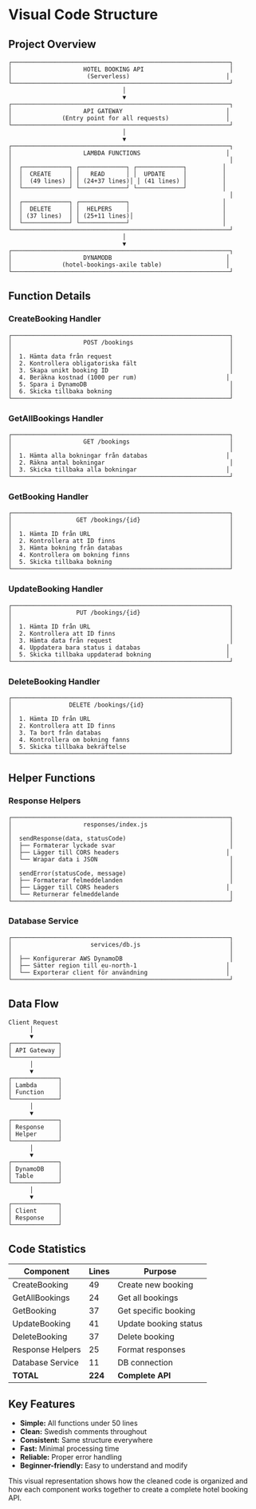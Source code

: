 # Visual Code Structure

## Project Overview
```
┌─────────────────────────────────────────────────────────────┐
│                    HOTEL BOOKING API                        │
│                     (Serverless)                           │
└─────────────────────────────────────────────────────────────┘
                                │
                                ▼
┌─────────────────────────────────────────────────────────────┐
│                    API GATEWAY                             │
│              (Entry point for all requests)                │
└─────────────────────────────────────────────────────────────┘
                                │
                                ▼
┌─────────────────────────────────────────────────────────────┐
│                    LAMBDA FUNCTIONS                        │
│                                                             │
│  ┌─────────────┐ ┌─────────────┐ ┌─────────────┐          │
│  │  CREATE     │ │   READ      │ │  UPDATE     │          │
│  │  (49 lines) │ │ (24+37 lines)│ │ (41 lines) │          │
│  └─────────────┘ └─────────────┘ └─────────────┘          │
│                                                             │
│  ┌─────────────┐ ┌─────────────┐                          │
│  │  DELETE     │ │  HELPERS    │                          │
│  │ (37 lines)  │ │ (25+11 lines)│                         │
│  └─────────────┘ └─────────────┘                          │
└─────────────────────────────────────────────────────────────┘
                                │
                                ▼
┌─────────────────────────────────────────────────────────────┐
│                    DYNAMODB                                │
│              (hotel-bookings-axile table)                  │
└─────────────────────────────────────────────────────────────┘
```

## Function Details

### CreateBooking Handler
```
┌─────────────────────────────────────────────────────────────┐
│                    POST /bookings                           │
│                                                             │
│  1. Hämta data från request                                 │
│  2. Kontrollera obligatoriska fält                          │
│  3. Skapa unikt booking ID                                  │
│  4. Beräkna kostnad (1000 per rum)                         │
│  5. Spara i DynamoDB                                        │
│  6. Skicka tillbaka bokning                                 │
└─────────────────────────────────────────────────────────────┘
```

### GetAllBookings Handler
```
┌─────────────────────────────────────────────────────────────┐
│                    GET /bookings                            │
│                                                             │
│  1. Hämta alla bokningar från databas                      │
│  2. Räkna antal bokningar                                   │
│  3. Skicka tillbaka alla bokningar                         │
└─────────────────────────────────────────────────────────────┘
```

### GetBooking Handler
```
┌─────────────────────────────────────────────────────────────┐
│                  GET /bookings/{id}                         │
│                                                             │
│  1. Hämta ID från URL                                       │
│  2. Kontrollera att ID finns                                │
│  3. Hämta bokning från databas                              │
│  4. Kontrollera om bokning finns                            │
│  5. Skicka tillbaka bokning                                 │
└─────────────────────────────────────────────────────────────┘
```

### UpdateBooking Handler
```
┌─────────────────────────────────────────────────────────────┐
│                  PUT /bookings/{id}                         │
│                                                             │
│  1. Hämta ID från URL                                       │
│  2. Kontrollera att ID finns                                │
│  3. Hämta data från request                                 │
│  4. Uppdatera bara status i databas                        │
│  5. Skicka tillbaka uppdaterad bokning                     │
└─────────────────────────────────────────────────────────────┘
```

### DeleteBooking Handler
```
┌─────────────────────────────────────────────────────────────┐
│                DELETE /bookings/{id}                        │
│                                                             │
│  1. Hämta ID från URL                                       │
│  2. Kontrollera att ID finns                                │
│  3. Ta bort från databas                                    │
│  4. Kontrollera om bokning fanns                            │
│  5. Skicka tillbaka bekräftelse                             │
└─────────────────────────────────────────────────────────────┘
```

## Helper Functions

### Response Helpers
```
┌─────────────────────────────────────────────────────────────┐
│                    responses/index.js                       │
│                                                             │
│  sendResponse(data, statusCode)                             │
│  ├── Formaterar lyckade svar                                │
│  ├── Lägger till CORS headers                              │
│  └── Wrapar data i JSON                                     │
│                                                             │
│  sendError(statusCode, message)                             │
│  ├── Formaterar felmeddelanden                              │
│  ├── Lägger till CORS headers                              │
│  └── Returnerar felmeddelande                               │
└─────────────────────────────────────────────────────────────┘
```

### Database Service
```
┌─────────────────────────────────────────────────────────────┐
│                      services/db.js                         │
│                                                             │
│  ├── Konfigurerar AWS DynamoDB                              │
│  ├── Sätter region till eu-north-1                         │
│  └── Exporterar client för användning                      │
└─────────────────────────────────────────────────────────────┘
```

## Data Flow

```
Client Request
      │
      ▼
┌─────────────┐
│ API Gateway │
└─────────────┘
      │
      ▼
┌─────────────┐
│ Lambda      │
│ Function    │
└─────────────┘
      │
      ▼
┌─────────────┐
│ Response    │
│ Helper      │
└─────────────┘
      │
      ▼
┌─────────────┐
│ DynamoDB    │
│ Table       │
└─────────────┘
      │
      ▼
┌─────────────┐
│ Client      │
│ Response    │
└─────────────┘
```

## Code Statistics

| Component | Lines | Purpose |
|-----------|-------|---------|
| CreateBooking | 49 | Create new booking |
| GetAllBookings | 24 | Get all bookings |
| GetBooking | 37 | Get specific booking |
| UpdateBooking | 41 | Update booking status |
| DeleteBooking | 37 | Delete booking |
| Response Helpers | 25 | Format responses |
| Database Service | 11 | DB connection |
| **TOTAL** | **224** | **Complete API** |

## Key Features

- **Simple:** All functions under 50 lines  
- **Clean:** Swedish comments throughout  
- **Consistent:** Same structure everywhere  
- **Fast:** Minimal processing time  
- **Reliable:** Proper error handling  
- **Beginner-friendly:** Easy to understand and modify  

This visual representation shows how the cleaned code is organized and how each component works together to create a complete hotel booking API.
